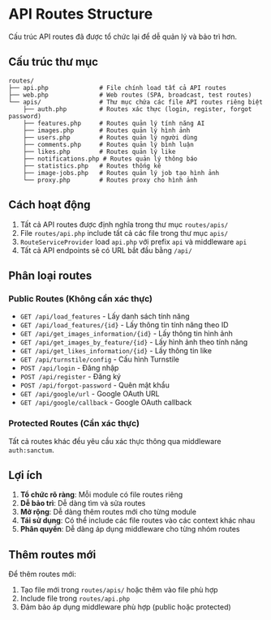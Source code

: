 # API Routes Structure

Cấu trúc API routes đã được tổ chức lại để dễ quản lý và bảo trì hơn.

## Cấu trúc thư mục

```
routes/
├── api.php              # File chính load tất cả API routes
├── web.php              # Web routes (SPA, broadcast, test routes)
└── apis/                # Thư mục chứa các file API routes riêng biệt
    ├── auth.php         # Routes xác thực (login, register, forgot password)
    ├── features.php     # Routes quản lý tính năng AI
    ├── images.php       # Routes quản lý hình ảnh
    ├── users.php        # Routes quản lý người dùng
    ├── comments.php     # Routes quản lý bình luận
    ├── likes.php        # Routes quản lý like
    ├── notifications.php # Routes quản lý thông báo
    ├── statistics.php   # Routes thống kê
    ├── image-jobs.php   # Routes quản lý job tạo hình ảnh
    └── proxy.php        # Routes proxy cho hình ảnh
```

## Cách hoạt động

1. Tất cả API routes được định nghĩa trong thư mục `routes/apis/`
2. File `routes/api.php` include tất cả các file trong thư mục `apis/`
3. `RouteServiceProvider` load `api.php` với prefix `api` và middleware `api`
4. Tất cả API endpoints sẽ có URL bắt đầu bằng `/api/`

## Phân loại routes

### Public Routes (Không cần xác thực)
- `GET /api/load_features` - Lấy danh sách tính năng
- `GET /api/load_features/{id}` - Lấy thông tin tính năng theo ID
- `GET /api/get_images_information/{id}` - Lấy thông tin hình ảnh
- `GET /api/get_images_by_feature/{id}` - Lấy hình ảnh theo tính năng
- `GET /api/get_likes_information/{id}` - Lấy thông tin like
- `GET /api/turnstile/config` - Cấu hình Turnstile
- `POST /api/login` - Đăng nhập
- `POST /api/register` - Đăng ký
- `POST /api/forgot-password` - Quên mật khẩu
- `GET /api/google/url` - Google OAuth URL
- `GET /api/google/callback` - Google OAuth callback

### Protected Routes (Cần xác thực)
Tất cả routes khác đều yêu cầu xác thực thông qua middleware `auth:sanctum`.

## Lợi ích

1. **Tổ chức rõ ràng**: Mỗi module có file routes riêng
2. **Dễ bảo trì**: Dễ dàng tìm và sửa routes
3. **Mở rộng**: Dễ dàng thêm routes mới cho từng module
4. **Tái sử dụng**: Có thể include các file routes vào các context khác nhau
5. **Phân quyền**: Dễ dàng áp dụng middleware cho từng nhóm routes

## Thêm routes mới

Để thêm routes mới:

1. Tạo file mới trong `routes/apis/` hoặc thêm vào file phù hợp
2. Include file trong `routes/api.php`
3. Đảm bảo áp dụng middleware phù hợp (public hoặc protected) 